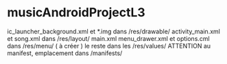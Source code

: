 # musicAndroidProjectL3

ic_launcher_background.xml et *.img dans /res/drawable/
activity_main.xml et song.xml dans /res/layout/
main.xml menu_drawer.xml et options.cml dans /res/menu/ ( à créer )
le reste dans les /res/values/
ATTENTION au manifest, emplacement dans /manifests/
